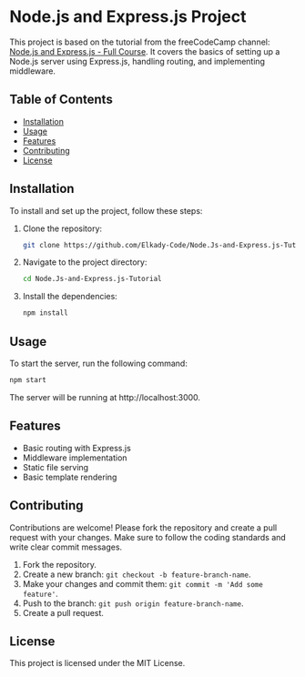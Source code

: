 # Node.js and Express.js Project

This project is based on the tutorial from the freeCodeCamp channel: [Node.js and Express.js - Full Course](https://www.youtube.com/watch?v=Oe421EPjeBE). It covers the basics of setting up a Node.js server using Express.js, handling routing, and implementing middleware.

## Table of Contents

- [Installation](#installation)
- [Usage](#usage)
- [Features](#features)
- [Contributing](#contributing)
- [License](#license)

## Installation

To install and set up the project, follow these steps:

1. Clone the repository:
    ```bash
    git clone https://github.com/Elkady-Code/Node.Js-and-Express.js-Tutorial.git
    ```

2. Navigate to the project directory:
    ```bash
    cd Node.Js-and-Express.js-Tutorial
    ```

3. Install the dependencies:
    ```bash
    npm install
    ```

## Usage

To start the server, run the following command:

  ```bash
  npm start
  ```
  The server will be running at http://localhost:3000.

## Features
- Basic routing with Express.js
- Middleware implementation
- Static file serving
- Basic template rendering

## Contributing
Contributions are welcome! Please fork the repository and create a pull request with your changes. Make sure to follow the coding standards and write clear commit messages.

1. Fork the repository.
2. Create a new branch: `git checkout -b feature-branch-name`.
3. Make your changes and commit them: `git commit -m 'Add some feature'`.
4. Push to the branch: `git push origin feature-branch-name`.
5. Create a pull request.

## License
This project is licensed under the MIT License.
